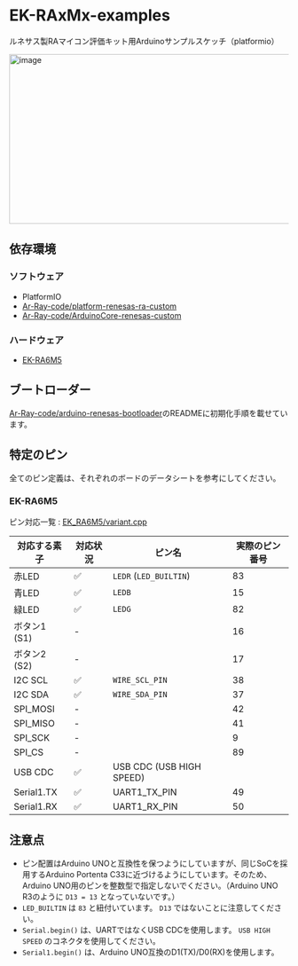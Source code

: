 # EK-RAxMx-examples
ルネサス製RAマイコン評価キット用Arduinoサンプルスケッチ（platformio）

<img width="539" height="306" alt="image" src="https://github.com/user-attachments/assets/cf4286a6-384c-4ba8-9aa6-35c21cb38e33" />


## 依存環境

### ソフトウェア

- PlatformIO
- [Ar-Ray-code/platform-renesas-ra-custom](https://github.com/Ar-Ray-code/platform-renesas-ra-custom)
- [Ar-Ray-code/ArduinoCore-renesas-custom](https://github.com/Ar-Ray-code/ArduinoCore-renesas-custom)

### ハードウェア

- [EK-RA6M5](https://www.renesas.com/ja/design-resources/boards-kits/ek-ra6m5)
  

## ブートローダー

[Ar-Ray-code/arduino-renesas-bootloader](https://github.com/Ar-Ray-code/arduino-renesas-bootloader)のREADMEに初期化手順を載せています。

## 特定のピン

全てのピン定義は、それぞれのボードのデータシートを参考にしてください。

### EK-RA6M5

ピン対応一覧 : [EK_RA6M5/variant.cpp](https://github.com/Ar-Ray-code/ArduinoCore-renesas-custom/blob/ex_boards/variants/EK_RA6M5/variant.cpp)

| 対応する素子 | 対応状況 | ピン名 | 実際のピン番号 |
| --- | --- | --- | --- |
| 赤LED | ✅ | `LEDR` (`LED_BUILTIN`) | 83 |
| 青LED | ✅ | `LEDB` | 15 |
| 緑LED | ✅ | `LEDG` | 82 |
| ボタン1 (S1) | - | | 16 |
| ボタン2 (S2) | - | | 17 |
| I2C SCL | ✅ | `WIRE_SCL_PIN` | 38 |
| I2C SDA | ✅ | `WIRE_SDA_PIN` | 37 |
| SPI_MOSI | - | | 42 |
| SPI_MISO | - | | 41 |
| SPI_SCK | - | | 9 |
| SPI_CS | - | | 89 |
| USB CDC | ✅ | USB CDC (USB HIGH SPEED) |
| Serial1.TX | ✅ | UART1_TX_PIN | 49 |
| Serial1.RX | ✅ | UART1_RX_PIN | 50 |


## 注意点

- ピン配置はArduino UNOと互換性を保つようにしていますが、同じSoCを採用するArduino Portenta C33に近づけるようにしています。そのため、Arduino UNO用のピンを整数型で指定しないでください。（Arduino UNO R3のように `D13 = 13` となっていないです。）
- `LED_BUILTIN` は `83` と紐付いています。 `D13` ではないことに注意してください。
- `Serial.begin()` は、UARTではなくUSB CDCを使用します。 `USB HIGH SPEED` のコネクタを使用してください。
- `Serial1.begin()` は、Arduino UNO互換のD1(TX)/D0(RX)を使用します。
